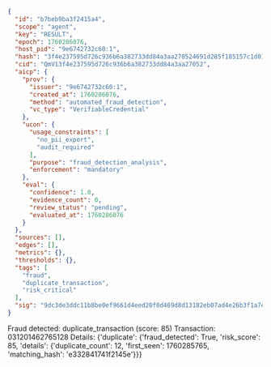 ```json
{
  "id": "b7beb9ba3f2415a4",
  "scope": "agent",
  "key": "RESULT",
  "epoch": 1760286076,
  "host_pid": "9e6742732c60:1",
  "hash": "3f4e237595d726c936b6a382733dd84a3aa270524691d285f185157c1d01ca71",
  "cid": "QmV13f4e237595d726c936b6a382733dd84a3aa27052",
  "aicp": {
    "prov": {
      "issuer": "9e6742732c60:1",
      "created_at": 1760286076,
      "method": "automated_fraud_detection",
      "vc_type": "VerifiableCredential"
    },
    "ucon": {
      "usage_constraints": [
        "no_pii_export",
        "audit_required"
      ],
      "purpose": "fraud_detection_analysis",
      "enforcement": "mandatory"
    },
    "eval": {
      "confidence": 1.0,
      "evidence_count": 0,
      "review_status": "pending",
      "evaluated_at": 1760286076
    }
  },
  "sources": [],
  "edges": [],
  "metrics": {},
  "thresholds": {},
  "tags": [
    "fraud",
    "duplicate_transaction",
    "risk_critical"
  ],
  "sig": "9dc3de3ddc11b8be0ef9661d4eed20f0d469d8d13182eb07ad4e26b3f1a7e81f"
}
```

Fraud detected: duplicate_transaction (score: 85)
Transaction: 031201462765128
Details: {'duplicate': {'fraud_detected': True, 'risk_score': 85, 'details': {'duplicate_count': 12, 'first_seen': 1760285765, 'matching_hash': 'e332841741f2145e'}}}